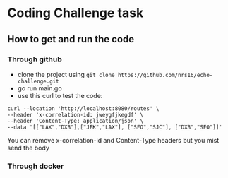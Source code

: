 # Coding Challenge task
## How to get and run the code
### Through github
- clone the project using ```git clone https://github.com/nrs16/echo-challenge.git```
- go run main.go
- use this curl to test the code: 
```
curl --location 'http://localhost:8080/routes' \
--header 'x-correlation-id: jweygfjkegdf' \
--header 'Content-Type: application/json' \
--data '[["LAX","DXB"],["JFK","LAX"], ["SFO","SJC"], ["DXB","SFO"]]'

```
You can remove x-correlation-id and Content-Type headers but you mist send the body


### Through docker